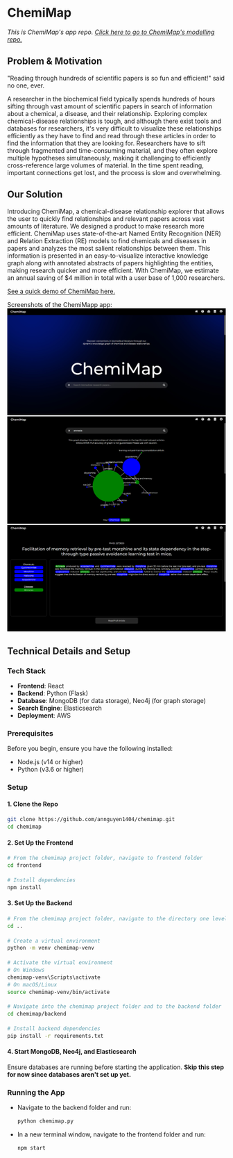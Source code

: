 # ChemiMap
*This is ChemiMap's app repo. [Click here to go to ChemiMap's modelling repo.](https://github.com/NomitaChandra/ChemiMap)*

## Problem & Motivation

"Reading through hundreds of scientific papers is so fun and efficient!" said no one, ever. 

A researcher in the biochemical field typically spends hundreds of hours sifting through vast amount of scientific papers in search of information about a chemical, a disease, and their relationship. Exploring complex chemical-disease relationships is tough, and although there exist tools and databases for researchers, it's very difficult to visualize these relationships efficiently as they have to find and read through these articles in order to find the information that they are looking for. Researchers have to sift through fragmented and time-consuming material, and they often explore multiple hypotheses simultaneously, making it challenging to efficiently cross-reference large volumes of material. In the time spent reading, important connections get lost, and the process is slow and overwhelming. 

## Our Solution

Introducing ChemiMap, a chemical-disease relationship explorer that allows the user to quickly find relationships and relevant papers across vast amounts of literature. We designed a product to make research more efficient. ChemiMap uses state-of-the-art Named Entity Recognition (NER) and Relation Extraction (RE) models to find chemicals and diseases in papers and analyzes the most salient relationships between them. This information is presented in an easy-to-visualize interactive knowledge graph along with annotated abstracts of papers highlighting the entities, making research quicker and more efficient. With ChemiMap, we estimate an annual saving of $4 million in total with a user base of 1,000 researchers.

[See a quick demo of ChemiMap here.](https://www.youtube.com/watch?v=4cmEcU7L2Tg)

Screenshots of the ChemiMapp app:
![Screenshot of ChemiMap app - Landing page](frontend/src/assets/chemimap-app1.png)
![Screenshot of ChemiMap app - Graph example](frontend/src/assets/chemimap-app2.png)
![Screenshot of ChemiMap app - Annotated reading example](frontend/src/assets/chemimap-app3.png)

## Technical Details and Setup

### Tech Stack
- **Frontend**: React
- **Backend**: Python (Flask)
- **Database**: MongoDB (for data storage), Neo4j (for graph storage)
- **Search Engine**: Elasticsearch
- **Deployment**: AWS

### Prerequisites
Before you begin, ensure you have the following installed:
- Node.js (v14 or higher)
- Python (v3.6 or higher)

### Setup

#### 1. Clone the Repo
```bash
git clone https://github.com/annguyen1404/chemimap.git
cd chemimap
```

#### 2. Set Up the Frontend
```bash
# From the chemimap project folder, navigate to frontend folder
cd frontend

# Install dependencies
npm install
```

#### 3. Set Up the Backend
```bash
# From the chemimap project folder, navigate to the directory one level up
cd ..

# Create a virtual environment
python -m venv chemimap-venv

# Activate the virtual environment
# On Windows
chemimap-venv\Scripts\activate
# On macOS/Linux
source chemimap-venv/bin/activate

# Navigate into the chemimap project folder and to the backend folder
cd chemimap/backend

# Install backend dependencies
pip install -r requirements.txt

```

#### 4. Start MongoDB, Neo4j, and Elasticsearch
Ensure databases are running before starting the application. **Skip this step for now since databases aren't set up yet.**  

### Running the App

- Navigate to the backend folder and run:
    ```bash
    python chemimap.py
    ```

- In a new terminal window, navigate to the frontend folder and run:
    ```bash
    npm start
    ```